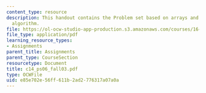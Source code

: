 ```yaml
---
content_type: resource
description: This handout contains the Problem set based on arrays and bubble sort
  algorithm.
file: https://ol-ocw-studio-app-production.s3.amazonaws.com/courses/16-01-unified-engineering-i-ii-iii-iv-fall-2005-spring-2006/e85e702e56ff611b2ad2776317a07a0a_c14_ps06_fall03.pdf
file_type: application/pdf
learning_resource_types:
- Assignments
parent_title: Assignments
parent_type: CourseSection
resourcetype: Document
title: c14_ps06_fall03.pdf
type: OCWFile
uid: e85e702e-56ff-611b-2ad2-776317a07a0a
---
```

